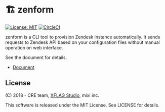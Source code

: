 # :building_construction: zenform
[![License: MIT](https://img.shields.io/badge/License-MIT-blue.svg)](https://opensource.org/licenses/MIT)
[![CircleCI](https://circleci.com/gh/xflagstudio/zenform/tree/master.svg?style=svg)](https://circleci.com/gh/xflagstudio/zenform/tree/master)

  zenform is a CLI tool to provision Zendesk instance automatically.
  It sends requests to Zendesk API based on your configuration files without manual operation on web interface.

  See the document for details.

  - [Document](https://xflagstudio.github.io/zenform/)

## License

  (C) 2018 - CRE team, [XFLAG Studio](https://career.xflag.com/), mixi inc.

  This software is released under the MIT License. See LICENSE for details.
